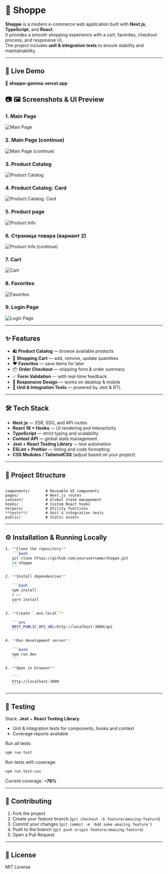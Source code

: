 # 🛒 Shoppe

**Shoppe** is a modern e-commerce web application built with **Next.js**, **TypeScript**, and **React**.  
It provides a smooth shopping experience with a cart, favorites, checkout process, and responsive UI.  
The project includes **unit & integration tests** to ensure stability and maintainability.

---

## 🚀 Live Demo

🔗 **shoppe-gamma.vercel.app**

## 📷 🖼 Screenshots & UI Preview

### 1. Main Page

![Main Page](https://github.com/user-attachments/assets/0c428d86-a526-4646-9762-de87d8abcfec)

### 2. Main Page (continue)

![Main Page (continue)](https://github.com/user-attachments/assets/aad9d958-e408-4b45-8cb4-edba2643a2ec)

### 3. Product Catalog

![Product Catalog](https://github.com/user-attachments/assets/770278f8-56a7-42cf-bf9e-b9779a04fec0)

### 4. Product Catalog: Card

![Product Catalog: Card](https://github.com/user-attachments/assets/bbd194d5-e0d9-400b-b2d9-9167e8cee819)

### 5. Product page

![Product Info](https://github.com/user-attachments/assets/74e5052f-78ca-4a9b-b0d8-3ae8f2e3c109)

### 6. Страница товара (вариант 2)

![Product Info (continue)](https://github.com/user-attachments/assets/14bc2acb-9497-4677-bc8c-e04d24fa1b37)

### 7. Cart

![Cart](https://github.com/user-attachments/assets/1b142e3a-bb5c-4be3-8c98-c0ae32f7e55a)

### 8. Favorites

![Favorites](https://github.com/user-attachments/assets/ce6f020a-5b84-426f-9063-47d0c4b44334)

### 9. Login Page

![Login Page](https://github.com/user-attachments/assets/ba8ac030-f0e0-43a1-acaa-984dd79e6574)

---

## ✨ Features

-  🛍 **Product Catalog** — browse available products
-  🛒 **Shopping Cart** — add, remove, update quantities
-  ❤️ **Favorites** — save items for later
-  📦 **Order Checkout** — shipping form & order summary
-  ✅ **Form Validation** — with real-time feedback
-  📱 **Responsive Design** — works on desktop & mobile
-  🧪 **Unit & Integration Tests** — powered by Jest & RTL

---

## 🛠 Tech Stack

-  **Next.js** — SSR, SSG, and API routes
-  **React 18 + Hooks** — UI rendering and interactivity
-  **TypeScript** — strict typing and scalability
-  **Context API** — global state management
-  **Jest + React Testing Library** — test automation
-  **ESLint + Prettier** — linting and code formatting
-  **CSS Modules / TailwindCSS** (adjust based on your project)

---

## 📂 Project Structure

```

components/       # Reusable UI components
pages/            # Next.js routes
context/          # Global state management
hooks/            # Custom React hooks
helpers/          # Utility functions
**tests**/        # Unit & integration tests
public/           # Static assets

```

---

## ⚙️ Installation & Running Locally

````bash
1. **Clone the repository**
   ```bash
   git clone https://github.com/yourusername/shoppe.git
   cd shoppe
   ```

2. **Install dependencies**

   ```bash
   npm install
   # or
   yarn install
   ```

3. **Create `.env.local`**

   ```env
   NEXT_PUBLIC_API_URL=http://localhost:3000/api
   ```

4. **Run development server**

   ```bash
   npm run dev
   ```

5. **Open in browser**

   ```
   http://localhost:3000
   ```
````

---

## 🧪 Testing

Stack: **Jest** + **React Testing Library**.

-  Unit & integration tests for components, hooks and context
-  Coverage reports available

Run all tests:

```bash
npm run test
```

Run tests with coverage:

```bash
npm run test:cov
```

Current coverage: **\~76%**

---

## 🤝 Contributing

1. Fork the project
2. Create your feature branch (`git checkout -b feature/amazing-feature`)
3. Commit your changes (`git commit -m 'Add some amazing feature'`)
4. Push to the branch (`git push origin feature/amazing-feature`)
5. Open a Pull Request

---

## 📄 License

MIT License

```

```
